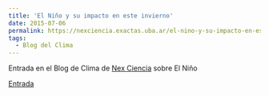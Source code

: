 ```yaml
---
title: 'El Niño y su impacto en este invierno'
date: 2015-07-06
permalink: https://nexciencia.exactas.uba.ar/el-nino-y-su-impacto-en-este-invierno
tags:
  - Blog del Clima
---
```



Entrada en el Blog de Clima de [Nex Ciencia](https://nexciencia.exactas.uba.ar) sobre El Niño

[Entrada](https://nexciencia.exactas.uba.ar/el-nino-y-su-impacto-en-este-invierno)

